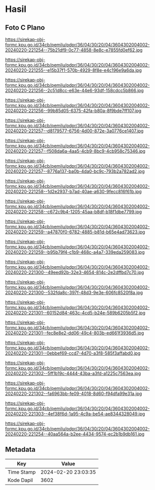 # Hasil

## Foto C Plano

https://sirekap-obj-formc.kpu.go.id/34cb/pemilu/pdpr/36/04/30/20/04/3604302004002-20240220-221254--75b21df9-0c77-4858-8e8c-e7855fd0ef62.jpg

https://sirekap-obj-formc.kpu.go.id/34cb/pemilu/pdpr/36/04/30/20/04/3604302004002-20240220-221255--e15b37f1-570b-4929-8f8e-e4c196e9a6da.jpg

https://sirekap-obj-formc.kpu.go.id/34cb/pemilu/pdpr/36/04/30/20/04/3604302004002-20240220-221256--2c51d8cc-e63e-44e6-93df-158cdcc5b866.jpg

https://sirekap-obj-formc.kpu.go.id/34cb/pemilu/pdpr/36/04/30/20/04/3604302004002-20240220-221256--99b85d05-6375-42fa-b80a-8f9bde7ff107.jpg

https://sirekap-obj-formc.kpu.go.id/34cb/pemilu/pdpr/36/04/30/20/04/3604302004002-20240220-221257--d8179577-6756-4d00-872e-3a0776ce1407.jpg

https://sirekap-obj-formc.kpu.go.id/34cb/pemilu/pdpr/36/04/30/20/04/3604302004002-20240220-221257--f508da6a-4aa5-4cb9-8bc9-4cb958c75346.jpg

https://sirekap-obj-formc.kpu.go.id/34cb/pemilu/pdpr/36/04/30/20/04/3604302004002-20240220-221257--8776a137-ba0b-4da0-bc9c-793b2a782ad2.jpg

https://sirekap-obj-formc.kpu.go.id/34cb/pemilu/pdpr/36/04/30/20/04/3604302004002-20240220-221258--1d2e2937-b7ad-40ae-a630-9fecc816f61b.jpg

https://sirekap-obj-formc.kpu.go.id/34cb/pemilu/pdpr/36/04/30/20/04/3604302004002-20240220-221258--c672c9b4-1205-45aa-b8df-b18f1dbe7799.jpg

https://sirekap-obj-formc.kpu.go.id/34cb/pemilu/pdpr/36/04/30/20/04/3604302004002-20240220-221259--a47870f0-6782-4885-b81d-b65e4ad73623.jpg

https://sirekap-obj-formc.kpu.go.id/34cb/pemilu/pdpr/36/04/30/20/04/3604302004002-20240220-221259--b95b79f4-c1b9-468c-a4a7-339eda259083.jpg

https://sirekap-obj-formc.kpu.go.id/34cb/pemilu/pdpr/36/04/30/20/04/3604302004002-20240220-221300--49eed92b-32e3-4654-814c-2e2dffbd7c70.jpg

https://sirekap-obj-formc.kpu.go.id/34cb/pemilu/pdpr/36/04/30/20/04/3604302004002-20240220-221300--532fda8c-397f-48d3-9e3e-606fc8520f8a.jpg

https://sirekap-obj-formc.kpu.go.id/34cb/pemilu/pdpr/36/04/30/20/04/3604302004002-20240220-221301--60152d84-463c-4cd5-b24e-589b6205b5f2.jpg

https://sirekap-obj-formc.kpu.go.id/34cb/pemilu/pdpr/36/04/30/20/04/3604302004002-20240220-221301--fec8e8e2-dd06-49c4-803b-ed661f3936d5.jpg

https://sirekap-obj-formc.kpu.go.id/34cb/pemilu/pdpr/36/04/30/20/04/3604302004002-20240220-221301--0ebbef69-ccd7-4d70-a3f8-585f3affabd0.jpg

https://sirekap-obj-formc.kpu.go.id/34cb/pemilu/pdpr/36/04/30/20/04/3604302004002-20240220-221302--5ff1b19c-4444-43ba-a3fd-a1225c7563ea.jpg

https://sirekap-obj-formc.kpu.go.id/34cb/pemilu/pdpr/36/04/30/20/04/3604302004002-20240220-221302--fa6963bb-fe09-4018-8d60-f94dfa99e31a.jpg

https://sirekap-obj-formc.kpu.go.id/34cb/pemilu/pdpr/36/04/30/20/04/3604302004002-20240220-221303--4ef38f6d-1a95-4c9a-be54-ae8344328049.jpg

https://sirekap-obj-formc.kpu.go.id/34cb/pemilu/pdpr/36/04/30/20/04/3604302004002-20240220-221254--40aa564a-b2ee-4434-9574-ec2b1b9db161.jpg


## Metadata

| Key        | Value               |
| ---------- | ------------------- |
| Time Stamp | 2024-02-20 23:03:35 |
| Kode Dapil | 3602                |




